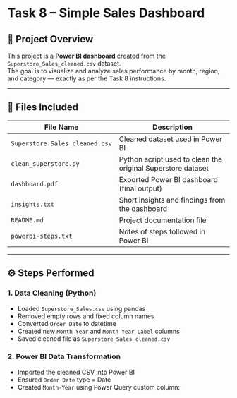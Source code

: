 # Task 8 – Simple Sales Dashboard

## 📘 Project Overview
This project is a **Power BI dashboard** created from the `Superstore_Sales_cleaned.csv` dataset.  
The goal is to visualize and analyze sales performance by month, region, and category — exactly as per the Task 8 instructions.

---

## 🧩 Files Included
| File Name | Description |
|------------|-------------|
| `Superstore_Sales_cleaned.csv` | Cleaned dataset used in Power BI |
| `clean_superstore.py` | Python script used to clean the original Superstore dataset |
| `dashboard.pdf` | Exported Power BI dashboard (final output) |
| `insights.txt` | Short insights and findings from the dashboard |
| `README.md` | Project documentation file |
| `powerbi-steps.txt` | Notes of steps followed in Power BI |

---

## ⚙️ Steps Performed

### 1. Data Cleaning (Python)
- Loaded `Superstore_Sales.csv` using pandas  
- Removed empty rows and fixed column names  
- Converted `Order Date` to datetime  
- Created new `Month-Year` and `Month Year Label` columns  
- Saved cleaned file as `Superstore_Sales_cleaned.csv`

### 2. Power BI Data Transformation
- Imported the cleaned CSV into Power BI  
- Ensured `Order Date` type = Date  
- Created `Month-Year` using Power Query custom column:
